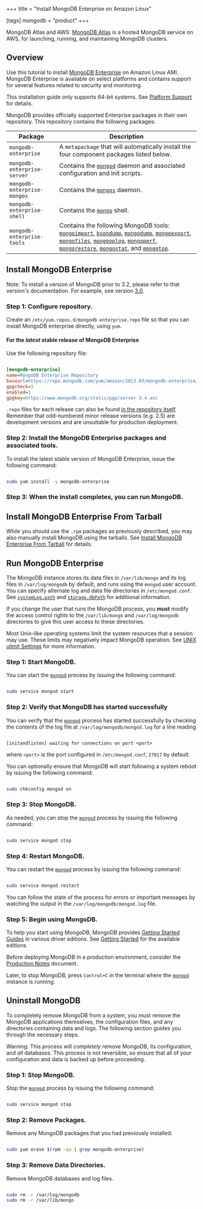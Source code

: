 +++
title = "Install MongoDB Enterprise on Amazon Linux"

[tags]
mongodb = "product"
+++

MongoDB Atlas and AWS: [MongoDB Atlas](https://www.mongodb.com/cloud/atlas?jmp=docs) is a
hosted MongoDB service on AWS, for launching, running, and
maintaining MongoDB clusters.


## Overview

Use this tutorial to install [MongoDB Enterprise](https://www.mongodb.com/products/mongodb-enterprise-advanced?jmp=docs) on Amazon Linux
AMI. MongoDB Enterprise is available on select platforms and contains
support for several features related to security and monitoring.

This installation guide only supports 64-bit systems. See [Platform Support](#compatibility-platform-support) for details.

MongoDB provides officially supported Enterprise packages in their own
repository. This repository contains the following packages:

| Package | Description
| ------- | -----------
| ``mongodb-enterprise``        | A ``metapackage`` that will automatically install the four component packages listed below.
| ``mongodb-enterprise-server`` | Contains the [``mongod``](#bin.mongod) daemon and associated configuration and init scripts.
| ``mongodb-enterprise-mongos`` | Contains the [``mongos``](#bin.mongos) daemon.
| ``mongodb-enterprise-shell``  | Contains the [``mongo``](#bin.mongo) shell.
| ``mongodb-enterprise-tools``  | Contains the following MongoDB tools: [``mongoimport``](#bin.mongoimport), [``bsondump``](#bin.bsondump), [``mongodump``](#bin.mongodump), [``mongoexport``](#bin.mongoexport), [``mongofiles``](#bin.mongofiles), [``mongooplog``](#bin.mongooplog), [``mongoperf``](#bin.mongoperf), [``mongorestore``](#bin.mongorestore), [``mongostat``](#bin.mongostat), and [``mongotop``](#bin.mongotop).


## Install MongoDB Enterprise

Note: To install a version of MongoDB prior to 3.2, please refer to that version's documentation. For example, see version [3.0](https://docs.mongodb.com/v3.0/tutorial/install-mongodb-enterprise-on-amazon/).


### Step 1: Configure repository.

Create an ``/etc/yum.repos.d/mongodb-enterprise.repo`` file so that
you can install MongoDB enterprise directly, using ``yum``.


#### For the *latest* stable release of MongoDB Enterprise

Use the following repository file:

```cfg

[mongodb-enterprise]
name=MongoDB Enterprise Repository
baseurl=https://repo.mongodb.com/yum/amazon/2013.03/mongodb-enterprise/3.4/$basearch/
gpgcheck=1
enabled=1
gpgkey=https://www.mongodb.org/static/pgp/server-3.4.asc

```

``.repo`` files for each release can also be found [in the repository itself](https://repo.mongodb.com/yum/amazon/).
Remember that odd-numbered minor release versions (e.g. 2.5) are development versions and are unsuitable
for production deployment.


### Step 2: Install the MongoDB Enterprise packages and associated tools.

To install the latest stable version of MongoDB Enterprise, issue the following command:

```sh

sudo yum install -y mongodb-enterprise

```


### Step 3: When the install completes, you can run MongoDB.


## Install MongoDB Enterprise From Tarball

While you should use the ``.rpm`` packages as previously
described, you may also manually install MongoDB using the tarballs. See
[Install MongoDB Enterprise From Tarball](#) for details.


## Run MongoDB Enterprise

The MongoDB instance stores its data files in ``/var/lib/mongo``
and its log files in ``/var/log/mongodb`` by default,
and runs using the ``mongod``
user account. You can specify alternate log and data file
directories in ``/etc/mongod.conf``. See [``systemLog.path``](#systemLog.path)
and [``storage.dbPath``](#storage.dbPath) for additional information.

If you change the user that runs the MongoDB process, you
**must** modify the access control rights to the ``/var/lib/mongo`` and
``/var/log/mongodb`` directories to give this user access to these
directories.

Most Unix-like operating systems limit the system resources that a
session may use. These limits may negatively impact MongoDB operation.
See [UNIX ulimit Settings](#) for more information.


### Step 1: Start MongoDB.

You can start the [``mongod``](#bin.mongod) process by issuing the following
command:

```sh

sudo service mongod start

```


### Step 2: Verify that MongoDB has started successfully

You can verify that the [``mongod``](#bin.mongod) process has started
successfully by checking the contents of the log file at
``/var/log/mongodb/mongod.log``
for a line reading

```none

[initandlisten] waiting for connections on port <port>

```

where ``<port>`` is the port configured in ``/etc/mongod.conf``, ``27017`` by default.

You can optionally ensure that MongoDB will start following a system
reboot by issuing the following command:

```sh

sudo chkconfig mongod on

```


### Step 3: Stop MongoDB.

As needed, you can stop the [``mongod``](#bin.mongod) process by issuing the
following command:

```sh

sudo service mongod stop

```


### Step 4: Restart MongoDB.

You can restart the [``mongod``](#bin.mongod) process by issuing the following
command:

```sh

sudo service mongod restart

```

You can follow the state of the process for errors or important messages
by watching the output in the ``/var/log/mongodb/mongod.log`` file.


### Step 5: Begin using MongoDB.

To help you start using MongoDB, MongoDB provides [Getting
Started Guides](#getting-started) in various driver editions. See
[Getting Started](#getting-started) for the available editions.

Before deploying MongoDB in a production environment, consider the
[Production Notes](#) document.

Later, to stop MongoDB, press ``Control+C`` in the terminal where the
[``mongod``](#bin.mongod) instance is running.


## Uninstall MongoDB

To completely remove MongoDB from a system, you must remove the MongoDB
applications themselves, the configuration files, and any directories containing
data and logs. The following section guides you through the necessary steps.

Warning: This process will *completely* remove MongoDB, its configuration, and *all* databases. This process is not reversible, so ensure that all of your configuration and data is backed up before proceeding.


### Step 1: Stop MongoDB.

Stop the [``mongod``](#bin.mongod) process by issuing the following command:

```sh

sudo service mongod stop

```


### Step 2: Remove Packages.

Remove any MongoDB packages that you had previously installed.

```sh

sudo yum erase $(rpm -qa | grep mongodb-enterprise)

```


### Step 3: Remove Data Directories.

Remove MongoDB databases and log files.

```sh

sudo rm -r /var/log/mongodb
sudo rm -r /var/lib/mongo

```
